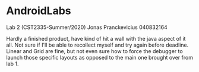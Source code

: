 # AndroidLabs
Lab 2 (CST2335-Summer/2020)
Jonas Pranckevicius
040832164

Hardly a finished product, have kind of hit a wall with the java aspect of it all. Not sure if I'll be able to recollect myself and try again before deadline. Linear and Grid are fine, but not even sure how to force the debugger to launch those specific layouts as opposed to the main one brought over from lab 1.
